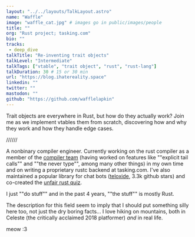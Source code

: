 ```yaml
---
layout: "../../layouts/TalkLayout.astro"
name: "Waffle"
image: "waffle_cat.jpg" # images go in public/images/people
title: ""
org: "Rust project; tasking.com"
bio: ""
tracks: 
 - deep_dive
talkTitle: "Re-inventing trait objects"
talkLevel: "Intermediate"
talkTags: ["vtable", "trait object", "rust", "rust-lang"]
talkDuration: 30 # 15 or 30 min
url: "https://blog.ihatereality.space"
linkedin: ""
twitter: ""
mastodon: ""
github: "https://github.com/wafflelapkin"
---
```


Trait objects are everywhere in Rust, but how do they actually work? Join me as we implement vtables them from scratch, discovering how and why they work and how they handle edge cases.

//////

A nonbinary compiler engineer. Currently working on the rust compiler as a member of the [compiler team](https://www.rust-lang.org/governance/teams/compiler#team-compiler) (having worked on features like ""explicit tail calls"" and ""the never type"", among many other things) in my own time and on writing a proprietary rustc backend at tasking.com. I've also maintained a popular library for chat bots ([teloxide](https://lib.rs/crates/teloxide), 3.3k github stars) and co-created the [unfair rust quiz](https://this.quiz.is.fckn.gay).

I just ""do stuff"" and in the past 4 years, ""the stuff"" is mostly Rust.

The description for this field seem to imply that I should put something silly here too, not just the dry boring facts... I love hiking on mountains, both in Celeste (the critically acclaimed 2018 platformer) *and* in real life.

meow :3

